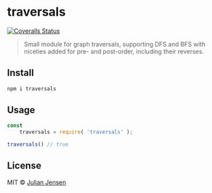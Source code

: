 # traversals

[![Coveralls Status][coveralls-image]][coveralls-url]

> Small module for graph traversals, supporting DFS and BFS with niceties added for pre- and post-order, including their reverses.


## Install

```sh
npm i traversals
```

## Usage

```js
const 
    traversals = require( 'traversals' );

traversals() // true
```

## License

MIT © [Julian Jensen](https://github.com/julianjensen/traversals)


[coveralls-url]: https://coveralls.io/github/julianjensen/traversals?branch=master
[coveralls-image]: https://coveralls.io/repos/github/julianjensen/traversals/badge.svg?branch=master

